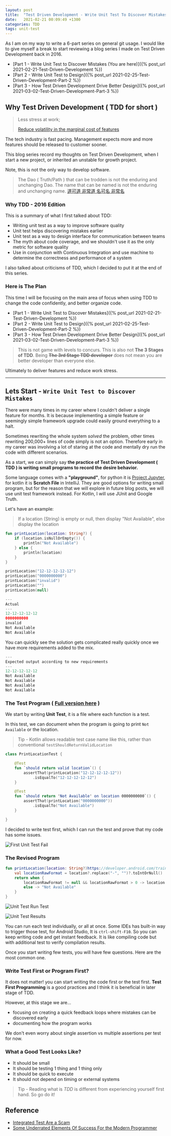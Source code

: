 ```yaml
---
layout: post
title:  "Test Driven Development - Write Unit Test To Discover Mistakes"
date:   2021-02-21 00:09:49 +1300
categories: TDD
tags: unit-test
---
```


As I am on my way to write a 6-part series on general git usage. I would like to give myself a break to start reviewing a blog series I made on Test Driven Development back in 2016.

* [Part 1 - Write Unit Test to Discover Mistakes (You are here)]({% post_url 2021-02-21-Test-Driven-Development %})
* [Part 2 - Write Unit Test to Design]({% post_url 2021-02-25-Test-Driven-Development-Part-2 %})
* [Part 3 - How Test Driven Development Drive Better Design]({% post_url 2021-03-02-Test-Driven-Development-Part-3 %})

## Why Test Driven Development ( TDD for short )

> Less stress at work;
>
> [Reduce volatility in the marginal cost of features](https://blog.thecodewhisperer.com/permalink/the-eternal-struggle-between-business-and-programmers)

The tech industry is fast pacing. Management expects more and more features should be released to customer sooner.

This blog series record my thoughts on Test Driven Development, when I start a new project, or inherited an unstable for growth project.

Note, this is not the only way to develop software.

> The Dao ( Truth/Path ) that can be trodden is not the enduring and unchanging Dao. The name that can be named is not the enduring and unchanging name. [道可道 非常道 名可名 非常名](https://ctext.org/dao-de-jing/zh?en=on)

### Why TDD - 2016 Edition

This is a summary of what I first talked about TDD:

* Writing unit test as a way to improve software quality
* Unit test helps discovering mistakes earlier
* Unit test as a way to design interface for communication between teams
* The myth about code coverage, and we shouldn't use it as the only metric for software quality
* Use in conjunction with Continuous Integration and use machine to determine the correctness and performance of a system

I also talked about criticisms of TDD, which I decided to put it at the end of this series.

### Here is The Plan

This time I will be focusing on the main area of focus when using TDD to change the code confidently, and better organize code.

* [Part 1 - Write Unit Test to Discover Mistakes]({% post_url 2021-02-21-Test-Driven-Development %})
* [Part 2 - Write Unit Test to Design]({% post_url 2021-02-25-Test-Driven-Development-Part-2 %})
* [Part 3 - How Test Driven Development Drive Better Design]({% post_url 2021-03-02-Test-Driven-Development-Part-3 %})

> This is not game with levels to concurs. This is also not **The 3 Stages of TDD**. Being ~~**The 3rd Stage TDD developer**~~ does not mean you are better developer than everyone else.

Ultimately to deliver features and reduce work stress.

---

## Lets Start - `Write Unit Test to Discover Mistakes`

There were many times in my career where I couldn't deliver a single feature for months. It is because implementing a simple feature or seemingly simple framework upgrade could easily ground everything to a halt.

Sometimes rewriting the whole system *solved* the problem, other times rewriting 200,000+ lines of code simply is not an option. Therefore early in my career was involving a lot of staring at the code and mentally dry run the code with different scenarios.

As a start, we can simply say **the practice of Test Driven Development ( TDD ) is writing small programs to record the desire behavior.**

Some language comes with a **"playground"**, for python it is [Project Jupyter](https://jupyter.org/), for kotlin it is **Scratch File** in IntelliJ. They are good options for writing small program, but for the reason that we will explore in future blog posts, we will use unit test framework instead. For Kotlin, I will use JUnit and Google Truth.

Let's have an example:

> If a location (String) is empty or null, then display "Not Available", else display the location

```kotlin
fun printLocation(location: String?) {
    if (location.isNullOrEmpty()) {
        println("Not Available")
    } else {
        println(location)
    }
}

printLocation("12-12-12-12-12")
printLocation("0000000000")
printLocation("invalid")
printLocation("")
printLocation(null)

---
Actual
---
12-12-12-12-12
0000000000
invalid
Not Available
Not Available
```

You can quickly see the solution gets complicated really quickly once we have more requirements added to the mix.

```kotlin
---
Expected output according to new requirements
---
12-12-12-12-12
Not Available
Not Available
Not Available
Not Available
```

### The Test Program ( [Full version here](/assets/test-driven-development/PrintLocationTest.part1.kt) )

We start by writing **Unit Test**, it is a file where each function is a test.

In this test, we can document when the program is going to print `Not Available` or the location.

> Tip - Kotlin allows readable test case name like this, rather than conventional `testShouldReturnValidLocation`

```kotlin
class PrintLocationTest {

    @Test
    fun `should return valid location`() {
        assertThat(printLocation("12-12-12-12-12"))
            .isEqualTo("12-12-12-12-12")
    }

    @Test
    fun `should return 'Not Available' on location 0000000000`() {
        assertThat(printLocation("0000000000"))
            .isEqualTo("Not Available")
    }

}
```

I decided to write test first, which I can run the test and prove that my code has some issues.

![First Unit Test Fail](/assets/test-driven-development/Unit-Test-1st-Fail.png)

### The Revised Program

```kotlin
fun printLocation(location: String?)https://developer.android.com/training/testing/espresso {
    val locationRawFormat = location?.replace("-", "")?.toIntOrNull()
    return when {
        locationRawFormat != null && locationRawFormat > 0 -> location
        else -> "Not Available"
    }
}
```

![Unit Test Run Test](/assets/test-driven-development/Unit-Test-Run-Test.png)

![Unit Test Results](/assets/test-driven-development/Unit-Test-Run-Results.png)

You can run each test individually, or all at once. Some IDEs has built-in way to trigger those test, for Android Studio, It is `ctrl-shift-F10`. So you can keep writing code and get instant feedback. It is like compiling code but with additional test to verify compilation results.

Once you start writing few tests, you will have few questions. Here are the most common one.

### Write Test First or Program First?

It does not matter! you can start writing the code first or the test first. **Test First Programming** is a good practices and I think it is beneficial in later stage of TDD.

However, at this stage we are...

* focusing on creating a quick feedback loops where mistakes can be discovered early
* documenting how the program works

We don't even worry about single assertion vs multiple assertions per test for now.

### What a Good Test Looks Like?

* It should be small
* It should be testing 1 thing and 1 thing only
* It should be quick to execute
* It should not depend on timing or external systems

> Tip - Reading what is *TDD* is different from experiencing yourself first hand. So go do it!

## Reference

* [Integrated Test Are a Scam](https://www.youtube.com/watch?v=VDfX44fZoMc)
* [Some Underrated Elements Of Success For the Modern Programmer](https://www.youtube.com/watch?v=mbcV_Qdb7Ts)
